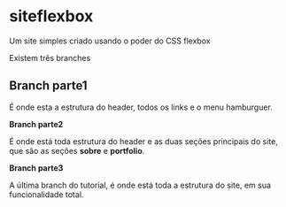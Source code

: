 # siteflexbox
Um site simples criado usando o poder do CSS flexbox

Existem três branches 

## Branch parte1

É onde esta a estrutura do header, todos os links e o menu hamburguer.

**Branch parte2**

É onde está toda estrutura do header e as duas seções principais do site, que são as seções **sobre** e **portfolio**. 

**Branch parte3**

A última branch do tutorial, é onde está toda a estrutura do site, em sua funcionalidade total.

